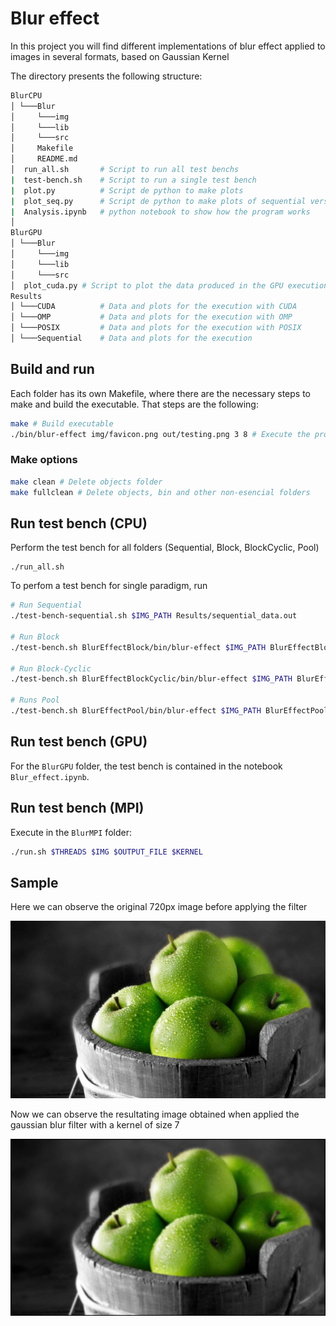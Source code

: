 # Blur effect

In this project you will find different implementations of blur effect applied to images in several formats, based on Gaussian Kernel

The directory presents the following structure:

```bash
BlurCPU
│ └───Blur
│     └───img
│     └───lib
│     └───src
│     Makefile
│     README.md
│  run_all.sh       # Script to run all test benchs
|  test-bench.sh    # Script to run a single test bench
|  plot.py          # Script de python to make plots
|  plot_seq.py      # Script de python to make plots of sequential version
|  Analysis.ipynb   # python notebook to show how the program works
│
BlurGPU
│ └───Blur
│     └───img
│     └───lib
│     └───src
│  plot_cuda.py # Script to plot the data produced in the GPU execution
Results
│ └───CUDA          # Data and plots for the execution with CUDA
│ └───OMP           # Data and plots for the execution with OMP
│ └───POSIX         # Data and plots for the execution with POSIX
│ └───Sequential    # Data and plots for the execution
```

## Build and run

Each folder has its own Makefile, where there are the necessary steps to make and build the executable. That steps are the following:

```bash
make # Build executable
./bin/blur-effect img/favicon.png out/testing.png 3 8 # Execute the program
```

### Make options

```bash
make clean # Delete objects folder
make fullclean # Delete objects, bin and other non-esencial folders
```

## Run test bench (CPU)

Perform the test bench for all folders (Sequential, Block, BlockCyclic, Pool)

```
./run_all.sh
```

To perfom a test bench for single paradigm, run

```bash
# Run Sequential
./test-bench-sequential.sh $IMG_PATH Results/sequential_data.out

# Run Block
./test-bench.sh BlurEffectBlock/bin/blur-effect $IMG_PATH BlurEffectBlock/out Results/block.out

# Run Block-Cyclic
./test-bench.sh BlurEffectBlockCyclic/bin/blur-effect $IMG_PATH BlurEffectBlockCyclic/out Results/cyclic_data.out

# Runs Pool
./test-bench.sh BlurEffectPool/bin/blur-effect $IMG_PATH BlurEffectPool/out Results/pool_data.out
```

## Run test bench (GPU)

For the `BlurGPU` folder, the test bench is contained in the notebook `Blur_effect.ipynb`.

## Run test bench (MPI)

Execute in the `BlurMPI` folder:

```bash
./run.sh $THREADS $IMG $OUTPUT_FILE $KERNEL
```

## Sample

Here we can observe the original 720px image before applying the filter

![alt text](https://github.com/joacarrilloco/ParallelComputingLabs/blob/develop/Results/sample_image_input.jpeg)

Now we can observe the resultating image obtained when applied the gaussian blur filter with a kernel of size 7

![alt text](https://github.com/joacarrilloco/ParallelComputingLabs/blob/develop/Results/sample_image_output.jpeg)
